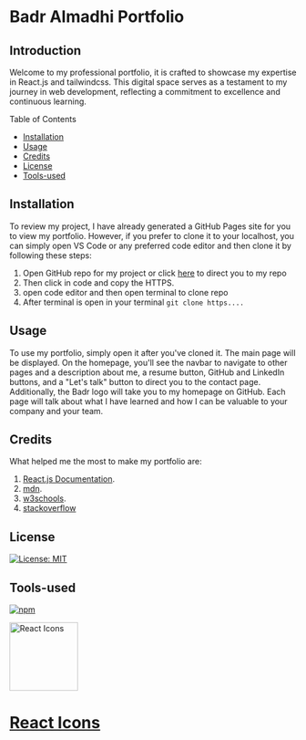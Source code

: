 # Badr Almadhi Portfolio

## Introduction

Welcome to my professional portfolio, it is crafted to showcase my expertise in React.js and tailwindcss. This digital space serves as a testament to my journey in web development, reflecting a commitment to excellence and continuous learning.

Table of Contents

- [Installation](#installation)
- [Usage](#usage)
- [Credits](#credits)
- [License](#license)
- [Tools-used](#tool-used)
## Installation

To review my project, I have already generated a GitHub Pages site for you to view my portfolio. However, if you prefer to clone it to your localhost, you can simply open VS Code or any preferred code editor and then clone it by following these steps:

1. Open GitHub repo for my project or click [here](https://github.com/BadrAlmadhi/badr-almadhi-portfolio-react.js) to direct you to my repo
2. Then click in code and copy the HTTPS.
3. open code editor and then open terminal to clone repo
4. After terminal is open in your terminal `git clone https....`

## Usage 

To use my portfolio, simply open it after you've cloned it. The main page will be displayed. On the homepage, you'll see the navbar to navigate to other pages and a description about me, a resume button, GitHub and LinkedIn buttons, and a "Let's talk" button to direct you to the contact page. Additionally, the Badr logo will take you to my homepage on GitHub. Each page will talk about what I have learned and how I can be valuable to your company and your team.

## Credits

What helped me the most to make my portfolio are:

1. [React.js Documentation](https://legacy.reactjs.org/docs/getting-started.html).
2. [mdn](https://developer.mozilla.org/en-US/).
3. [w3schools](https://www.w3schools.com/).
4. [stackoverflow](https://stackoverflow.co/teams/)

## License

[![License: MIT](https://img.shields.io/badge/License-MIT-yellow.svg)](https://opensource.org/licenses/MIT)

## Tools-used

[![npm][npm-image]][npm-url]

[npm-image]: https://img.shields.io/npm/v/react-icons.svg?style=flat-square
[npm-url]: https://www.npmjs.com/package/react-icons

<img src="https://raw.githubusercontent.com/react-icons/react-icons/master/react-icons.svg" width="120" alt="React Icons">

# [React Icons](https://react-icons.github.io/react-icons)
